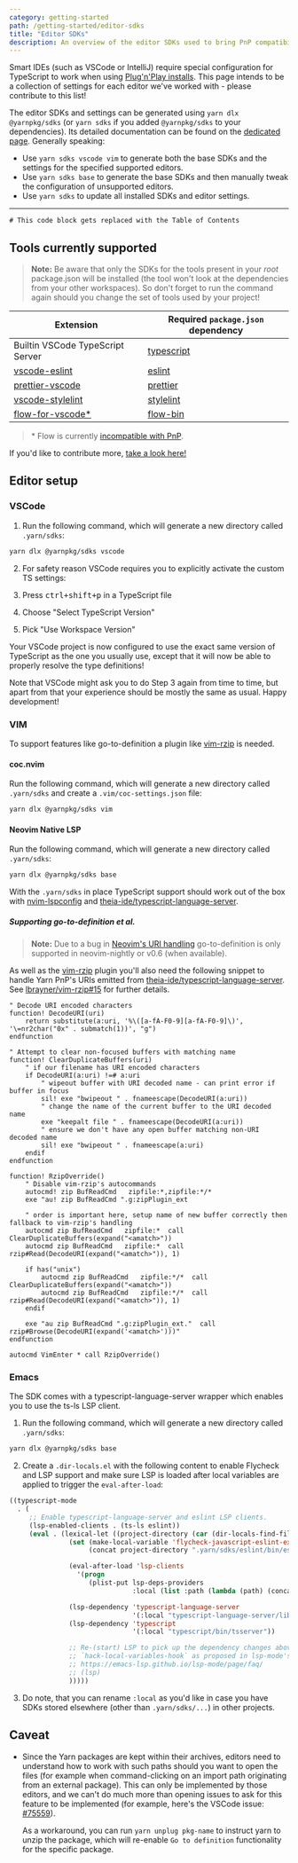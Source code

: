 ```yaml
---
category: getting-started
path: /getting-started/editor-sdks
title: "Editor SDKs"
description: An overview of the editor SDKs used to bring PnP compatibility to editors.
---
```


Smart IDEs (such as VSCode or IntelliJ) require special configuration for TypeScript to work when using [Plug'n'Play installs](https://yarnpkg.com/features/pnp). This page intends to be a collection of settings for each editor we've worked with - please contribute to this list!

The editor SDKs and settings can be generated using `yarn dlx @yarnpkg/sdks` (or `yarn sdks` if you added `@yarnpkg/sdks` to your dependencies). Its detailed documentation can be found on the [dedicated page](/sdks/cli/default).
Generally speaking:
- Use `yarn sdks vscode vim` to generate both the base SDKs and the settings for the specified supported editors.
- Use `yarn sdks base` to generate the base SDKs and then manually tweak the configuration of unsupported editors.
- Use `yarn sdks` to update all installed SDKs and editor settings.

---

```toc
# This code block gets replaced with the Table of Contents
```

## Tools currently supported

> **Note:** Be aware that only the SDKs for the tools present in your *root* package.json will be installed (the tool won't look at the dependencies from your other workspaces). So don't forget to run the command again should you change the set of tools used by your project!

| Extension | Required `package.json` dependency |
|---|---|
| Builtin VSCode TypeScript Server | [typescript](https://yarnpkg.com/package/typescript) |
| [vscode-eslint](https://marketplace.visualstudio.com/items?itemName=dbaeumer.vscode-eslint) | [eslint](https://yarnpkg.com/package/eslint) |
| [prettier-vscode](https://marketplace.visualstudio.com/items?itemName=esbenp.prettier-vscode) | [prettier](https://yarnpkg.com/package/prettier) |
| [vscode-stylelint](https://marketplace.visualstudio.com/items?itemName=stylelint.vscode-stylelint) | [stylelint](https://stylelint.io/) |
| [flow-for-vscode*](https://marketplace.visualstudio.com/items?itemName=flowtype.flow-for-vscode) | [flow-bin](https://flow.org/) |

> \* Flow is currently [incompatible with PnP](/features/pnp#incompatible).

If you'd like to contribute more, [take a look here!](https://github.com/yarnpkg/berry/blob/master/packages/yarnpkg-sdks/sources/generateSdk.ts)


## Editor setup

### VSCode

1. Run the following command, which will generate a new directory called `.yarn/sdks`:

```bash
yarn dlx @yarnpkg/sdks vscode
```

2. For safety reason VSCode requires you to explicitly activate the custom TS settings:

  1. Press <kbd>ctrl+shift+p</kbd> in a TypeScript file
  2. Choose "Select TypeScript Version"
  3. Pick "Use Workspace Version"

Your VSCode project is now configured to use the exact same version of TypeScript as the one you usually use, except that it will now be able to properly resolve the type definitions!

Note that VSCode might ask you to do Step 3 again from time to time, but apart from that your experience should be mostly the same as usual. Happy development!

### VIM

To support features like go-to-definition a plugin like [vim-rzip](https://github.com/lbrayner/vim-rzip) is needed.

#### coc.nvim

Run the following command, which will generate a new directory called `.yarn/sdks` and create a `.vim/coc-settings.json` file:

```bash
yarn dlx @yarnpkg/sdks vim
```

#### Neovim Native LSP

Run the following command, which will generate a new directory called `.yarn/sdks`:

```bash
yarn dlx @yarnpkg/sdks base
```

With the `.yarn/sdks` in place TypeScript support should work out of the box with [nvim-lspconfig](https://github.com/neovim/nvim-lspconfig) and [theia-ide/typescript-language-server](https://github.com/theia-ide/typescript-language-server).

##### Supporting go-to-definition et al.

> **Note:** Due to a bug in [Neovim's URI handling](https://github.com/neovim/neovim/pull/14959) go-to-definition is only supported in neovim-nightly or v0.6 (when available).

As well as the [vim-rzip](https://github.com/lbrayner/vim-rzip) plugin you'll also need the following snippet to handle Yarn PnP's URIs emitted from [theia-ide/typescript-language-server](https://github.com/theia-ide/typescript-language-server). See [lbrayner/vim-rzip#15](https://github.com/lbrayner/vim-rzip/issues/15) for further details.

```vim
" Decode URI encoded characters
function! DecodeURI(uri)
    return substitute(a:uri, '%\([a-fA-F0-9][a-fA-F0-9]\)', '\=nr2char("0x" . submatch(1))', "g")
endfunction

" Attempt to clear non-focused buffers with matching name
function! ClearDuplicateBuffers(uri)
    " if our filename has URI encoded characters
    if DecodeURI(a:uri) !=# a:uri
        " wipeout buffer with URI decoded name - can print error if buffer in focus
        sil! exe "bwipeout " . fnameescape(DecodeURI(a:uri))
        " change the name of the current buffer to the URI decoded name
        exe "keepalt file " . fnameescape(DecodeURI(a:uri))
        " ensure we don't have any open buffer matching non-URI decoded name
        sil! exe "bwipeout " . fnameescape(a:uri)
    endif
endfunction

function! RzipOverride()
    " Disable vim-rzip's autocommands
    autocmd! zip BufReadCmd   zipfile:*,zipfile:*/*
    exe "au! zip BufReadCmd ".g:zipPlugin_ext

    " order is important here, setup name of new buffer correctly then fallback to vim-rzip's handling
    autocmd zip BufReadCmd   zipfile:*  call ClearDuplicateBuffers(expand("<amatch>"))
    autocmd zip BufReadCmd   zipfile:*  call rzip#Read(DecodeURI(expand("<amatch>")), 1)

    if has("unix")
        autocmd zip BufReadCmd   zipfile:*/*  call ClearDuplicateBuffers(expand("<amatch>"))
        autocmd zip BufReadCmd   zipfile:*/*  call rzip#Read(DecodeURI(expand("<amatch>")), 1)
    endif

    exe "au zip BufReadCmd ".g:zipPlugin_ext."  call rzip#Browse(DecodeURI(expand('<amatch>')))"
endfunction

autocmd VimEnter * call RzipOverride()
```

### Emacs

The SDK comes with a typescript-language-server wrapper which enables you to use the ts-ls LSP client.

1. Run the following command, which will generate a new directory called `.yarn/sdks`:

```bash
yarn dlx @yarnpkg/sdks base
```

2. Create a `.dir-locals.el` with the following content to enable Flycheck and LSP support and make sure LSP is loaded after local variables are applied to trigger the `eval-after-load`:

```lisp
((typescript-mode
  . (
     ;; Enable typescript-language-server and eslint LSP clients.
     (lsp-enabled-clients . (ts-ls eslint))
     (eval . (lexical-let ((project-directory (car (dir-locals-find-file default-directory))))
               (set (make-local-variable 'flycheck-javascript-eslint-executable)
                    (concat project-directory ".yarn/sdks/eslint/bin/eslint.js"))

               (eval-after-load 'lsp-clients
                 '(progn
                    (plist-put lsp-deps-providers
                               :local (list :path (lambda (path) (concat project-directory ".yarn/sdks/" path))))))

               (lsp-dependency 'typescript-language-server
                               '(:local "typescript-language-server/lib/cli.js"))
               (lsp-dependency 'typescript
                               '(:local "typescript/bin/tsserver"))

               ;; Re-(start) LSP to pick up the dependency changes above. Or use
               ;; `hack-local-variables-hook` as proposed in lsp-mode's FAQ:
               ;; https://emacs-lsp.github.io/lsp-mode/page/faq/
               ;; (lsp)
               )))))
```

3. Do note, that you can rename `:local` as you'd like in case you have SDKs stored elsewhere (other than `.yarn/sdks/...`) in other projects.

## Caveat

- Since the Yarn packages are kept within their archives, editors need to understand how to work with such paths should you want to open the files (for example when command-clicking on an import path originating from an external package). This can only be implemented by those editors, and we can't do much more than opening issues to ask for this feature to be implemented (for example, here's the VSCode issue: [#75559](https://github.com/microsoft/vscode/issues/75559)).

  As a workaround, you can run `yarn unplug pkg-name` to instruct yarn to unzip the package, which will re-enable `Go to definition` functionality for the specific package.
